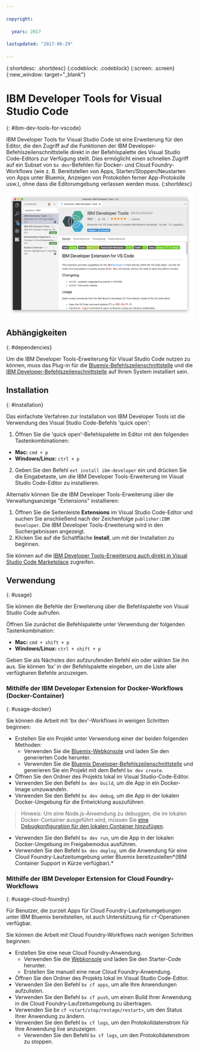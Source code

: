 ```yaml
---

copyright:

  years: 2017

lastupdated: "2017-06-29"

---
```


{:shortdesc: .shortdesc}
{:codeblock: .codeblock}
{:screen: .screen}
{:new_window: target="_blank"}

# IBM Developer Tools for Visual Studio Code
{: #ibm-dev-tools-for-vscode}

IBM Developer Tools for Visual Studio Code ist eine Erweiterung für den Editor, die den Zugriff auf die Funktionen der IBM Developer-Befehlszeilenschnittstelle direkt in der Befehlspalette des Visual Studio Code-Editors zur Verfügung stellt.  Dies ermöglicht einen schnellen Zugriff auf ein Subset von `bx dev`-Befehlen für Docker- und Cloud Foundry-Workflows (wie z. B. Bereitstellen von Apps, Starten/Stoppen/Neustarten von Apps unter Bluemix, Anzeigen von Protokollen ferner App-Protokolle usw.), ohne dass die Editorumgebung verlassen werden muss.
{:shortdesc}

![Screenshot der Download-Anzeige der IBM Developer Tools-Erweiterung.](ibm-dev-tools-for-vscode.png "Download-Anzeige der Erweiterung in Visual Studio Code")

## Abhängigkeiten
{: #dependencies}

Um die IBM Developer Tools-Erweiterung für Visual Studio Code nutzen zu können, muss das Plug-in für die [Bluemix-Befehlszeilenschnittstelle](https://plugins.ng.bluemix.net/ui/home.html) und die [IBM Developer-Befehlszeilenschnittstelle](/docs/cloudnative/dev_cli.html) auf Ihrem System installiert sein.

## Installation
{: #installation}

Das einfachste Verfahren zur Installation von IBM Developer Tools ist die Verwendung des Visual Studio Code-Befehls 'quick open':

1. Öffnen Sie die 'quick open'-Befehlspalette im Editor mit den folgenden Tastenkombinationen:

  * **Mac:** `cmd + p`
  * **Windows/Linux:** `ctrl + p`

2. Geben Sie den Befehl `ext install ibm-developer` ein und drücken Sie die Eingabetaste, um die IBM Developer Tools-Erweiterung im Visual Studio Code-Editor zu installieren.

Alternativ können Sie die IBM Developer Tools-Erweiterung über die Verwaltungsanzeige "Extensions" installieren:

1. Öffnen Sie die Seitenleiste **Extensions** im Visual Studio Code-Editor und suchen Sie anschließend nach der Zeichenfolge `publisher:IBM Developer`.  Die IBM Developer Tools-Erweiterung wird in den Suchergebnissen angezeigt.  
2. Klicken Sie auf die Schaltfläche **Install**, um mit der Installation zu beginnen.

Sie können auf die [IBM Developer Tools-Erweiterung auch direkt in Visual Studio Code Marketplace](https://marketplace.visualstudio.com/items?itemName=IBM.ibm-developer) zugreifen.


## Verwendung
{: #usage}

Sie können die Befehle der Erweiterung über die Befehlspalette von Visual Studio Code aufrufen.

Öffnen Sie zunächst die Befehlspalette unter Verwendung der folgenden Tastenkombination:

* **Mac:** `cmd + shift + p`
* **Windows/Linux:** `ctrl + shift + p`

Geben Sie als Nächstes den aufzurufenden Befehl ein oder wählen Sie ihn aus. Sie können ‘bx’ in der Befehlspalette eingeben, um die Liste aller verfügbaren Befehle anzuzeigen. 

### Mithilfe der IBM Developer Extension for Docker-Workflows (Docker-Container)
{: #usage-docker}

Sie können die Arbeit mit 'bx dev'-Workflows in wenigen Schritten beginnen:
* Erstellen Sie ein Projekt unter Verwendung einer der beiden folgenden Methoden:
  * Verwenden Sie die [Bluemix-Webkonsole](https://console.ng.bluemix.net/developer/getting-started/) und laden Sie den generierten Code herunter.
  * Verwenden Sie die [Bluemix Developer-Befehlszeilenschnittstelle](/docs/cloudnative/dev_cli.html) und generieren Sie ein Projekt mit dem Befehl `bx dev create`.
* Öffnen Sie den Ordner des Projekts lokal im Visual Studio-Code-Editor.
* Verwenden Sie den Befehl `bx dev build`, um die App in ein Docker-Image umzuwandeln.
* Verwenden Sie den Befehl `bx dev debug`, um die App in der lokalen Docker-Umgebung für die Entwicklung auszuführen.
> Hinweis: Um eine Node.js-Anwendung zu debuggen, die im lokalen Docker-Container ausgeführt wird, müssen Sie [eine Debugkonfiguration für den lokalen Container hinzufügen](https://github.com/IBM-Bluemix/ibm-developer-extension-vscode#debugging-nodejs-apps-within-the-local-docker-container).
* Verwenden Sie den Befehl `bx dev run`, um die App in der lokalen Docker-Umgebung im Freigabemodus ausführen.
* Verwenden Sie den Befehl `bx dev deploy`, um die Anwendung für eine Cloud Foundry-Laufzeitumgebung unter Bluemix bereitzustellen*(IBM Container Support in Kürze verfügbar).*

### Mithilfe der IBM Developer Extension for Cloud Foundry-Workflows
{: #usage-cloud-foundry}

Für Benutzer, die zurzeit Apps für Cloud Foundry-Laufzeitumgebungen unter IBM Bluemix bereitstellen, ist auch Unterstützung für `cf`-Operationen verfügbar.

Sie können die Arbeit mit Cloud Foundry-Workflows nach wenigen Schritten beginnen:
* Erstellen Sie eine neue Cloud Foundry-Anwendung.
  * Verwenden Sie die [Webkonsole](https://console.ng.bluemix.net/dashboard/cf-apps) und laden Sie den Starter-Code herunter.
  * Erstellen Sie manuell eine neue Cloud Foundry-Anwendung.
* Öffnen Sie den Ordner des Projekts lokal im Visual Studio Code-Editor.
* Verwenden Sie den Befehl `bx cf apps`, um alle Ihre Anwendungen aufzulisten.
* Verwenden Sie den Befehl `bx cf push`, um einen Build Ihrer Anwendung in die Cloud Foundry-Laufzeitumgebung zu übertragen.
* Verwenden Sie bx `cf <start/stop/restage/restart>`, um den Status Ihrer Anwendung zu ändern.
* Verwenden Sie den Befehl `bx cf logs`, um den Protokolldatenstrom für Ihre Anwendung live anzuzeigen.
  * Verwenden Sie den Befehl `bx cf logs`, um den Protokolldatenstrom zu stoppen.





